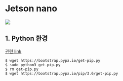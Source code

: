 # Jetson nano

![](https://velog.velcdn.com/images/danbibibi/post/373aa9aa-a2e3-41d7-9da4-9692d094dc85/image.png)


## 1. Python 환경 

[관련 link](https://pyimagesearch.com/2019/05/06/getting-started-with-the-nvidia-jetson-nano/)

```shell
$ wget https://bootstrap.pypa.io/get-pip.py
$ sudo python3 get-pip.py
$ rm get-pip.py
$ wget https://bootstrap.pypa.io/pip/3.6/get-pip.py
``` 
